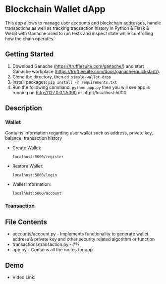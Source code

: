 # Blockchain Wallet dApp
This app allows to manage user accounts and blockchain addresses, handle transactions as well as tracking tracsaction history in Python & Flask & Web3 with Ganache used to run tests and inspect state while controlling how the chain operates.

## Getting Started
1. Download Ganache (https://trufflesuite.com/ganache/) and start Ganache workplace (https://trufflesuite.com/docs/ganache/quickstart/).
2. Clone the directory, then `cd simple-wallet-dapp`
3. Install packages:
  `pip install -r requirements.txt`
 4. Run the following command:
  `python app.py`
  then you will see app is running on http://127.0.0.1:5000 or http://localhost:5000
  
## Description

### Wallet
Contains information regarding user wallet such as address, private key, balance, transaction history
  * Create Wallet:
  
    `localhost:5000/register`

  * Restore Wallet:

    `localhost:5000/login`

  * Wallet Information:

    `localhost:5000/account`

### Transaction

## File Contents
  * accounts/account.py - Implements functionality to generate wallet, address & private key and other security related algorithm or function
  * transactions/transaction.py - ???
  * app.py - Contains all the routes for app
  
## Demo
 * Video Link: 
